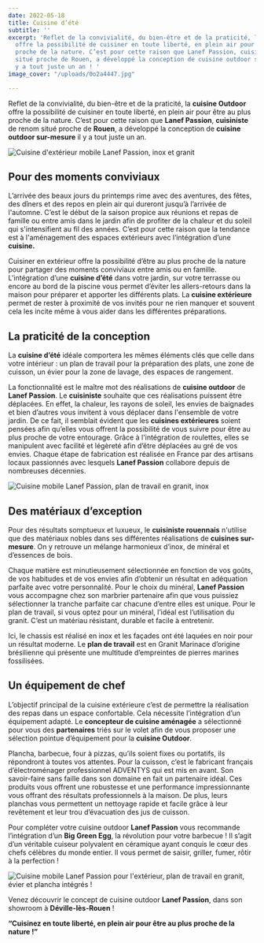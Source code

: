 ```yaml
---
date: 2022-05-18
title: Cuisine d’été
subtitle: ''
excerpt: 'Reflet de la convivialité, du bien-être et de la praticité, la cuisine Outdoor
  offre la possibilité de cuisiner en toute liberté, en plein air pour être au plus
  proche de la nature. C’est pour cette raison que Lanef Passion, cuisiniste de renom
  situé proche de Rouen, a développé la conception de cuisine outdoor sur-mesure il
  y a tout juste un an ! '
image_cover: "/uploads/0o2a4447.jpg"

---
```

Reflet de la convivialité, du bien-être et de la praticité, la **cuisine Outdoor** offre la possibilité de cuisiner en toute liberté, en plein air pour être au plus proche de la nature. C’est pour cette raison que **Lanef Passion**, **cuisiniste** de renom situé proche de **Rouen**, a développé la conception de **cuisine outdoor sur-mesure** il y a tout juste un an.

![Cuisine d'extérieur mobile Lanef Passion, inox et granit](/uploads/0o2a4257.jpg "Cuisine Outoor Lanef Passion")

## **Pour des moments conviviaux**

L’arrivée des beaux jours du printemps rime avec des aventures, des fêtes, des dîners et des repos en plein air qui dureront jusqu’à l’arrivée de l'automne. C’est le début de la saison propice aux réunions et repas de famille ou entre amis dans le jardin afin de profiter de la chaleur et du soleil qui s'intensifient au fil des années. C’est pour cette raison que la tendance est à l'aménagement des espaces extérieurs avec l’intégration d’une **cuisine.**

Cuisiner en extérieur offre la possibilité d’être au plus proche de la nature pour partager des moments conviviaux entre amis ou en famille. L’intégration d’une **cuisine d’été** dans votre jardin, sur votre terrasse ou encore au bord de la piscine vous permet d’éviter les allers-retours dans la maison pour préparer et apporter les différents plats. La **cuisine extérieure** permet de rester à proximité de vos invités pour ne rien manquer et souvent cela les incite même à vous aider dans les différentes préparations.

## **La praticité de la conception**

La **cuisine d’été** idéale comportera les mêmes éléments clés que celle dans votre intérieur : un plan de travail pour la préparation des plats, une zone de cuisson, un évier pour la zone de lavage, des espaces de rangement.

La fonctionnalité est le maître mot des réalisations de **cuisine outdoor** de **Lanef Passion**. Le **cuisiniste** souhaite que ces réalisations puissent être déplacées. En effet, la chaleur, les rayons de soleil, les envies de baignades et bien d’autres vous invitent à vous déplacer dans l'ensemble de votre jardin. De ce fait, il semblait évident que les **cuisines extérieures** soient pensées afin qu’elles vous offrent la possibilité de vous suivre pour être au plus proche de votre entourage. Grâce à l'intégration de roulettes, elles se manipulent avec facilité et légèreté afin d’être déplacées au gré de vos envies. Chaque étape de fabrication est réalisée en France par des artisans locaux passionnés avec lesquels **Lanef Passion** collabore depuis de nombreuses décennies.

  
![Cuisine mobile Lanef Passion, plan de travail en granit, inox](/uploads/0o2a4389.jpg "Cuisine Outdoor Lanef Passion")

## **Des matériaux d’exception**

Pour des résultats somptueux et luxueux, le **cuisiniste rouennais** n'utilise que des matériaux nobles dans ses différentes réalisations de **cuisines sur-mesure**. On y retrouve un mélange harmonieux d’inox, de minéral et d’essences de bois.

Chaque matière est minutieusement sélectionnée en fonction de vos goûts, de vos habitudes et de vos envies afin d’obtenir un résultat en adéquation parfaite avec votre personnalité. Pour le choix du minéral, **Lanef Passion** vous accompagne chez son marbrier partenaire afin que vous puissiez sélectionner la tranche parfaite car chacune d’entre elles est unique. Pour le plan de travail, si vous optez pour un minéral, l’idéal est l’utilisation du granit. C’est un matériau résistant, durable et facile à entretenir.

Ici, le chassis est réalisé en inox et les façades ont été laquées en noir pour un résultat moderne. Le **plan de travail** est en Granit Marinace d’origine brésilienne qui présente une multitude d’empreintes de pierres marines fossilisées.

## **Un équipement de chef**

L’objectif principal de la cuisine extérieure c’est de permettre la réalisation des repas dans un espace confortable. Cela nécessite l’intégration d’un équipement adapté. Le **concepteur de cuisine aménagée** a sélectionné pour vous des **partenaires** triés sur le volet afin de vous proposer une sélection pointue d’équipement pour la **cuisine Outdoor**.

Plancha, barbecue, four à pizzas, qu’ils soient fixes ou portatifs, ils répondront à toutes vos attentes. Pour la cuisson, c’est le fabricant français d’électroménager professionnel ADVENTYS qui est mis en avant. Son savoir-faire sans faille dans son domaine en fait un partenaire idéal. Ces produits vous offrent une robustesse et une performance impressionnante vous offrant des résultats professionnels à la maison. De plus, leurs planchas vous permettent un nettoyage rapide et facile grâce à leur revêtement et leur trou d’évacuation des jus de cuisson.

Pour compléter votre cuisine outdoor **Lanef Passion** vous recommande l’intégration d’un **Big Green Egg**, la révolution pour votre barbecue ! Il s’agit d’un véritable cuiseur polyvalent en céramique ayant conquis le cœur des chefs célèbres du monde entier. Il vous permet de saisir, griller, fumer, rôtir à la perfection !

![Cuisine mobile Lanef Passion pour l'extérieur, plan de travail en granit, évier et plancha intégrés ! ](/uploads/0o2a4399.jpg "Cuisine Outdoor Lanef Passion")

Venez découvrir le concept de cuisine outdoor **Lanef Passion**, dans son showroom à **Déville-lès-Rouen** !

**“Cuisinez en toute liberté, en plein air pour être au plus proche de la nature !”**